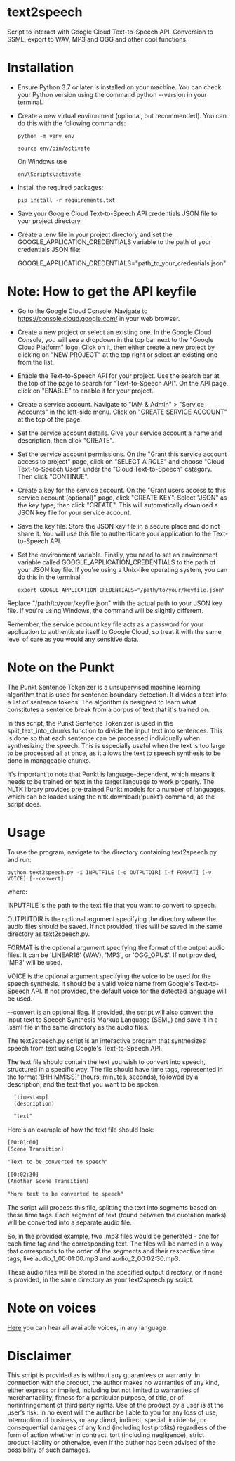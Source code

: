 # text2speech
Script to interact with Google Cloud Text-to-Speech API. Conversion to SSML, export to WAV, MP3 and OGG and other cool functions.

# Installation

* Ensure Python 3.7 or later is installed on your machine. You can check your Python version using the command python --version in your terminal.
* Create a new virtual environment (optional, but recommended). You can do this with the following commands:

  `python -m venv env`
  
  `source env/bin/activate`
  
  On Windows use 
  
    `env\Scripts\activate`

* Install the required packages:

  `pip install -r requirements.txt`

* Save your Google Cloud Text-to-Speech API credentials JSON file to your project directory.
* Create a .env file in your project directory and set the GOOGLE_APPLICATION_CREDENTIALS variable to the path of your credentials JSON file:

  GOOGLE_APPLICATION_CREDENTIALS="path_to_your_credentials.json"

# Note: How to get the API keyfile

* Go to the Google Cloud Console. Navigate to https://console.cloud.google.com/ in your web browser.
* Create a new project or select an existing one. In the Google Cloud Console, you will see a dropdown in the top bar next to the "Google Cloud Platform" logo. Click on it, then either create a new project by clicking on "NEW PROJECT" at the top right or select an existing one from the list.
* Enable the Text-to-Speech API for your project. Use the search bar at the top of the page to search for "Text-to-Speech API". On the API page, click on "ENABLE" to enable it for your project.
* Create a service account. Navigate to "IAM & Admin" > "Service Accounts" in the left-side menu. Click on "CREATE SERVICE ACCOUNT" at the top of the page.
* Set the service account details. Give your service account a name and description, then click "CREATE".
* Set the service account permissions. On the "Grant this service account access to project" page, click on "SELECT A ROLE" and choose "Cloud Text-to-Speech User" under the "Cloud Text-to-Speech" category. Then click "CONTINUE".
* Create a key for the service account. On the "Grant users access to this service account (optional)" page, click "CREATE KEY". Select "JSON" as the key type, then click "CREATE". This will automatically download a JSON key file for your service account.
* Save the key file. Store the JSON key file in a secure place and do not share it. You will use this file to authenticate your application to the Text-to-Speech API.
* Set the environment variable. Finally, you need to set an environment variable called GOOGLE_APPLICATION_CREDENTIALS to the path of your JSON key file. If you're using a Unix-like operating system, you can do this in the terminal:

  `export GOOGLE_APPLICATION_CREDENTIALS="/path/to/your/keyfile.json"`

Replace "/path/to/your/keyfile.json" with the actual path to your JSON key file. If you're using Windows, the command will be slightly different.

Remember, the service account key file acts as a password for your application to authenticate itself to Google Cloud, so treat it with the same level of care as you would any sensitive data.

# Note on the Punkt

The Punkt Sentence Tokenizer is a unsupervised machine learning algorithm that is used for sentence boundary detection. It divides a text into a list of sentence tokens. The algorithm is designed to learn what constitutes a sentence break from a corpus of text that it's trained on.

In this script, the Punkt Sentence Tokenizer is used in the split_text_into_chunks function to divide the input text into sentences. This is done so that each sentence can be processed individually when synthesizing the speech. This is especially useful when the text is too large to be processed all at once, as it allows the text to speech synthesis to be done in manageable chunks.

It's important to note that Punkt is language-dependent, which means it needs to be trained on text in the target language to work properly. The NLTK library provides pre-trained Punkt models for a number of languages, which can be loaded using the nltk.download('punkt') command, as the script does.

# Usage

To use the program, navigate to the directory containing text2speech.py and run:

`python text2speech.py -i INPUTFILE [-o OUTPUTDIR] [-f FORMAT] [-v VOICE] [--convert]`

where:

INPUTFILE is the path to the text file that you want to convert to speech.

OUTPUTDIR is the optional argument specifying the directory where the audio files should be saved. If not provided, files will be saved in the same directory as text2speech.py.

FORMAT is the optional argument specifying the format of the output audio files. It can be 'LINEAR16' (WAV), 'MP3', or 'OGG_OPUS'. If not provided, 'MP3' will be used.

VOICE is the optional argument specifying the voice to be used for the speech synthesis. It should be a valid voice name from Google's Text-to-Speech API. If not provided, the default voice for the detected language will be used.

--convert is an optional flag. If provided, the script will also convert the input text to Speech Synthesis Markup Language (SSML) and save it in a .ssml file in the same directory as the audio files.

The text2speech.py script is an interactive program that synthesizes speech from text using Google's Text-to-Speech API.

The text file should contain the text you wish to convert into speech, structured in a specific way. The file should have time tags, represented in the format '[HH:MM:SS]' (hours, minutes, seconds), followed by a description, and the text that you want to be spoken.

```txt
  [timestamp]
  (description)

  "text"
```

Here's an example of how the text file should look:


```txt
[00:01:00]
(Scene Transition)

"Text to be converted to speech"

[00:02:30]
(Another Scene Transition)

"More text to be converted to speech"
```
The script will process this file, splitting the text into segments based on these time tags. Each segment of text (found between the quotation marks) will be converted into a separate audio file.

So, in the provided example, two .mp3 files would be generated - one for each time tag and the corresponding text. The files will be named in a way that corresponds to the order of the segments and their respective time tags, like audio_1_00:01:00.mp3 and audio_2_00:02:30.mp3.

These audio files will be stored in the specified output directory, or if none is provided, in the same directory as your text2speech.py script.

# Note on voices

[Here](https://cloud.google.com/text-to-speech/docs/voices?hl=es-419) you can hear all available voices, in any language


# Disclaimer

This script is provided as is without any guarantees or warranty. In connection with the product, the author makes no warranties of any kind, either express or implied, including but not limited to warranties of merchantability, fitness for a particular purpose, of title, or of noninfringement of third party rights. Use of the product by a user is at the user’s risk. In no event will the author be liable to you for any loss of use, interruption of business, or any direct, indirect, special, incidental, or consequential damages of any kind (including lost profits) regardless of the form of action whether in contract, tort (including negligence), strict product liability or otherwise, even if the author has been advised of the possibility of such damages.
